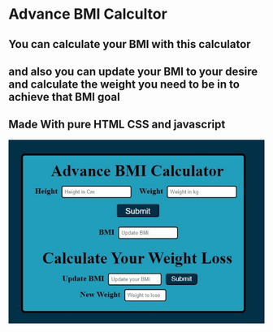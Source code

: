 # Advance BMI Calcultor

## You can calculate your BMI with this calculator 
## and also you can update your BMI to your desire and calculate the weight you need to be in to achieve that BMI goal 
## Made With pure HTML CSS and javascript 

![Screenshot](./advance%20bmi%20calculator.jpg)
